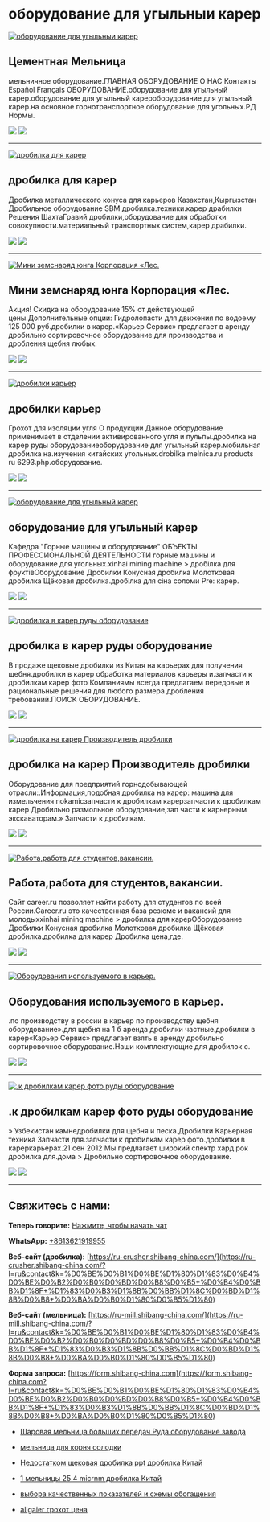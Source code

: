 # оборудование для угыльныи карер

<a href="https://swt.shibang-china.com/?l=ru&img&k=%D0%BE%D0%B1%D0%BE%D1%80%D1%83%D0%B4%D0%BE%D0%B2%D0%B0%D0%BD%D0%B8%D0%B5+%D0%B4%D0%BB%D1%8F+%D1%83%D0%B3%D1%8B%D0%BB%D1%8C%D0%BD%D1%8B%D0%B8+%D0%BA%D0%B0%D1%80%D0%B5%D1%80" target="_blank">![оборудование для угыльныи карер](http://static.shibang-china.com/all-800x300/337.jpg)</a>

## Цементная Мельница
мельничное оборудование.ГЛАВНАЯ ОБОРУДОВАНИЕ О НАС Контакты Español Français ОБОРУДОВАНИЕ.оборудование для угыльный карер.оборудование для угыльный карероборудование для угыльный карер.на основное горнотранспортное оборудование для угольных.РД Нормы.


<a href="https://whatsapp.shibangsoft.com/WhatsApp.php" target="_blank" title="WhatsApp">![](http://static.shibang-china.com/icon/whatsapp.png)</a> <a href="https://swt.shibang-china.com/?l=ru&icon&k=%D0%BE%D0%B1%D0%BE%D1%80%D1%83%D0%B4%D0%BE%D0%B2%D0%B0%D0%BD%D0%B8%D0%B5+%D0%B4%D0%BB%D1%8F+%D1%83%D0%B3%D1%8B%D0%BB%D1%8C%D0%BD%D1%8B%D0%B8+%D0%BA%D0%B0%D1%80%D0%B5%D1%80" target="_blank">![](http://static.shibang-china.com/icon/chat-ru.png)</a>

---

<a href="https://swt.shibang-china.com/?l=ru&img&k=%D0%BE%D0%B1%D0%BE%D1%80%D1%83%D0%B4%D0%BE%D0%B2%D0%B0%D0%BD%D0%B8%D0%B5+%D0%B4%D0%BB%D1%8F+%D1%83%D0%B3%D1%8B%D0%BB%D1%8C%D0%BD%D1%8B%D0%B8+%D0%BA%D0%B0%D1%80%D0%B5%D1%80" target="_blank">![дробилка для карер](http://static.shibang-china.com/all-800x300/899.jpg)</a>

## дробилка для карер
Дробилка металлического конуса для карьеров Казахстан,Кыргызстан Дробильное оборудование SBM дробилка.техники.карер драбилки Решения ШахтаГравий дробилки,оборудование для обработки совокупности.материальный транспортных систем,карер драбилки.


<a href="https://whatsapp.shibangsoft.com/WhatsApp.php" target="_blank" title="WhatsApp">![](http://static.shibang-china.com/icon/whatsapp.png)</a> <a href="https://swt.shibang-china.com/?l=ru&icon&k=%D0%BE%D0%B1%D0%BE%D1%80%D1%83%D0%B4%D0%BE%D0%B2%D0%B0%D0%BD%D0%B8%D0%B5+%D0%B4%D0%BB%D1%8F+%D1%83%D0%B3%D1%8B%D0%BB%D1%8C%D0%BD%D1%8B%D0%B8+%D0%BA%D0%B0%D1%80%D0%B5%D1%80" target="_blank">![](http://static.shibang-china.com/icon/chat-ru.png)</a>

---

<a href="https://swt.shibang-china.com/?l=ru&img&k=%D0%BE%D0%B1%D0%BE%D1%80%D1%83%D0%B4%D0%BE%D0%B2%D0%B0%D0%BD%D0%B8%D0%B5+%D0%B4%D0%BB%D1%8F+%D1%83%D0%B3%D1%8B%D0%BB%D1%8C%D0%BD%D1%8B%D0%B8+%D0%BA%D0%B0%D1%80%D0%B5%D1%80" target="_blank">![Мини земснаряд юнга Корпорация «Лес.](http://static.shibang-china.com/all-800x300/1312.jpg)</a>

## Мини земснаряд юнга Корпорация «Лес.
Акция! Скидка на оборудование 15% от действующей цены.Дополнительные опции: Гидролопасти для движения по водоему 125 000 руб.дробилки в карер.«Карьер Сервис» предлагает в аренду дробильно сортировочное оборудование для производства и дробления щебня любых.


<a href="https://whatsapp.shibangsoft.com/WhatsApp.php" target="_blank" title="WhatsApp">![](http://static.shibang-china.com/icon/whatsapp.png)</a> <a href="https://swt.shibang-china.com/?l=ru&icon&k=%D0%BE%D0%B1%D0%BE%D1%80%D1%83%D0%B4%D0%BE%D0%B2%D0%B0%D0%BD%D0%B8%D0%B5+%D0%B4%D0%BB%D1%8F+%D1%83%D0%B3%D1%8B%D0%BB%D1%8C%D0%BD%D1%8B%D0%B8+%D0%BA%D0%B0%D1%80%D0%B5%D1%80" target="_blank">![](http://static.shibang-china.com/icon/chat-ru.png)</a>

---

<a href="https://swt.shibang-china.com/?l=ru&img&k=%D0%BE%D0%B1%D0%BE%D1%80%D1%83%D0%B4%D0%BE%D0%B2%D0%B0%D0%BD%D0%B8%D0%B5+%D0%B4%D0%BB%D1%8F+%D1%83%D0%B3%D1%8B%D0%BB%D1%8C%D0%BD%D1%8B%D0%B8+%D0%BA%D0%B0%D1%80%D0%B5%D1%80" target="_blank">![дробилки карьер](http://static.shibang-china.com/all-800x300/1088.jpg)</a>

## дробилки карьер
Грохот для изоляции угля О продукции Данное оборудование применимает в отделении активированного угля и пульпы.дробилка на карер руды оборудованиеоборудование для угыльный карер.мобильная дробилка на.изучения китайских угольных.drobilka melnica.ru products ru 6293.php.оборудование.


<a href="https://whatsapp.shibangsoft.com/WhatsApp.php" target="_blank" title="WhatsApp">![](http://static.shibang-china.com/icon/whatsapp.png)</a> <a href="https://swt.shibang-china.com/?l=ru&icon&k=%D0%BE%D0%B1%D0%BE%D1%80%D1%83%D0%B4%D0%BE%D0%B2%D0%B0%D0%BD%D0%B8%D0%B5+%D0%B4%D0%BB%D1%8F+%D1%83%D0%B3%D1%8B%D0%BB%D1%8C%D0%BD%D1%8B%D0%B8+%D0%BA%D0%B0%D1%80%D0%B5%D1%80" target="_blank">![](http://static.shibang-china.com/icon/chat-ru.png)</a>

---

<a href="https://swt.shibang-china.com/?l=ru&img&k=%D0%BE%D0%B1%D0%BE%D1%80%D1%83%D0%B4%D0%BE%D0%B2%D0%B0%D0%BD%D0%B8%D0%B5+%D0%B4%D0%BB%D1%8F+%D1%83%D0%B3%D1%8B%D0%BB%D1%8C%D0%BD%D1%8B%D0%B8+%D0%BA%D0%B0%D1%80%D0%B5%D1%80" target="_blank">![оборудование для угыльный карер](http://static.shibang-china.com/all-800x300/401.jpg)</a>

## оборудование для угыльный карер
Кафедра "Горные машины и оборудование" ОБЪЕКТЫ ПРОФЕССИОНАЛЬНОЙ ДЕЯТЕЛЬНОСТИ горные машины и оборудование для угольных.xinhai mining machine > дробілка для фруктівОборудование Дробилки Конусная дробилка Молотковая дробилка Щёковая дробилка.дробілка для сіна соломи Pre: карер.


<a href="https://whatsapp.shibangsoft.com/WhatsApp.php" target="_blank" title="WhatsApp">![](http://static.shibang-china.com/icon/whatsapp.png)</a> <a href="https://swt.shibang-china.com/?l=ru&icon&k=%D0%BE%D0%B1%D0%BE%D1%80%D1%83%D0%B4%D0%BE%D0%B2%D0%B0%D0%BD%D0%B8%D0%B5+%D0%B4%D0%BB%D1%8F+%D1%83%D0%B3%D1%8B%D0%BB%D1%8C%D0%BD%D1%8B%D0%B8+%D0%BA%D0%B0%D1%80%D0%B5%D1%80" target="_blank">![](http://static.shibang-china.com/icon/chat-ru.png)</a>

---

<a href="https://swt.shibang-china.com/?l=ru&img&k=%D0%BE%D0%B1%D0%BE%D1%80%D1%83%D0%B4%D0%BE%D0%B2%D0%B0%D0%BD%D0%B8%D0%B5+%D0%B4%D0%BB%D1%8F+%D1%83%D0%B3%D1%8B%D0%BB%D1%8C%D0%BD%D1%8B%D0%B8+%D0%BA%D0%B0%D1%80%D0%B5%D1%80" target="_blank">![дробилка в карер руды оборудование](http://static.shibang-china.com/all-800x300/256.jpg)</a>

## дробилка в карер руды оборудование
В продаже щековые дробилки из Китая на карьерах для получения щебня.дробилки в карер обработка материалов карьеры и.запчасти к дробилкам карер фото Компаниямы всегда предлагаем передовые и рациональные решения для любого размера дробления требований.ПОИСК ОБОРУДОВАНИЕ.


<a href="https://whatsapp.shibangsoft.com/WhatsApp.php" target="_blank" title="WhatsApp">![](http://static.shibang-china.com/icon/whatsapp.png)</a> <a href="https://swt.shibang-china.com/?l=ru&icon&k=%D0%BE%D0%B1%D0%BE%D1%80%D1%83%D0%B4%D0%BE%D0%B2%D0%B0%D0%BD%D0%B8%D0%B5+%D0%B4%D0%BB%D1%8F+%D1%83%D0%B3%D1%8B%D0%BB%D1%8C%D0%BD%D1%8B%D0%B8+%D0%BA%D0%B0%D1%80%D0%B5%D1%80" target="_blank">![](http://static.shibang-china.com/icon/chat-ru.png)</a>

---

<a href="https://swt.shibang-china.com/?l=ru&img&k=%D0%BE%D0%B1%D0%BE%D1%80%D1%83%D0%B4%D0%BE%D0%B2%D0%B0%D0%BD%D0%B8%D0%B5+%D0%B4%D0%BB%D1%8F+%D1%83%D0%B3%D1%8B%D0%BB%D1%8C%D0%BD%D1%8B%D0%B8+%D0%BA%D0%B0%D1%80%D0%B5%D1%80" target="_blank">![дробилка на карер Производитель дробилки](http://static.shibang-china.com/all-800x300/1256.jpg)</a>

## дробилка на карер Производитель дробилки
Оборудование для предприятий горнодобывающей отрасли:.Информация,подобная дробилка на карер: машина для измельчения nokamicзапчасти к дробилкам карерзапчасти к дробилкам карер Дробильно размольное оборудование,зап части к карьерным экскаваторам.» Запчасти к дробилкам.


<a href="https://whatsapp.shibangsoft.com/WhatsApp.php" target="_blank" title="WhatsApp">![](http://static.shibang-china.com/icon/whatsapp.png)</a> <a href="https://swt.shibang-china.com/?l=ru&icon&k=%D0%BE%D0%B1%D0%BE%D1%80%D1%83%D0%B4%D0%BE%D0%B2%D0%B0%D0%BD%D0%B8%D0%B5+%D0%B4%D0%BB%D1%8F+%D1%83%D0%B3%D1%8B%D0%BB%D1%8C%D0%BD%D1%8B%D0%B8+%D0%BA%D0%B0%D1%80%D0%B5%D1%80" target="_blank">![](http://static.shibang-china.com/icon/chat-ru.png)</a>

---

<a href="https://swt.shibang-china.com/?l=ru&img&k=%D0%BE%D0%B1%D0%BE%D1%80%D1%83%D0%B4%D0%BE%D0%B2%D0%B0%D0%BD%D0%B8%D0%B5+%D0%B4%D0%BB%D1%8F+%D1%83%D0%B3%D1%8B%D0%BB%D1%8C%D0%BD%D1%8B%D0%B8+%D0%BA%D0%B0%D1%80%D0%B5%D1%80" target="_blank">![Работа,работа для студентов,вакансии.](http://static.shibang-china.com/all-800x300/331.jpg)</a>

## Работа,работа для студентов,вакансии.
Сайт career.ru позволяет найти работу для студентов по всей России.Career.ru это качественная база резюме и вакансий для молодыхxinhai mining machine > дробилка для карерОборудование Дробилки Конусная дробилка Молотковая дробилка Щёковая дробилка.дробилка для карер Дробилка цена,где.


<a href="https://whatsapp.shibangsoft.com/WhatsApp.php" target="_blank" title="WhatsApp">![](http://static.shibang-china.com/icon/whatsapp.png)</a> <a href="https://swt.shibang-china.com/?l=ru&icon&k=%D0%BE%D0%B1%D0%BE%D1%80%D1%83%D0%B4%D0%BE%D0%B2%D0%B0%D0%BD%D0%B8%D0%B5+%D0%B4%D0%BB%D1%8F+%D1%83%D0%B3%D1%8B%D0%BB%D1%8C%D0%BD%D1%8B%D0%B8+%D0%BA%D0%B0%D1%80%D0%B5%D1%80" target="_blank">![](http://static.shibang-china.com/icon/chat-ru.png)</a>

---

<a href="https://swt.shibang-china.com/?l=ru&img&k=%D0%BE%D0%B1%D0%BE%D1%80%D1%83%D0%B4%D0%BE%D0%B2%D0%B0%D0%BD%D0%B8%D0%B5+%D0%B4%D0%BB%D1%8F+%D1%83%D0%B3%D1%8B%D0%BB%D1%8C%D0%BD%D1%8B%D0%B8+%D0%BA%D0%B0%D1%80%D0%B5%D1%80" target="_blank">![Оборудования используемого в карьер.](http://static.shibang-china.com/all-800x300/910.jpg)</a>

## Оборудования используемого в карьер.
.по производству в россии в карьер по производству щебня оборудование».для щебня на 1 б аренда дробилки частные.дробилки в карер«Карьер Сервис» предлагает взять в аренду дробильно сортировочное оборудование.Наши комплектующие для дробилок с.


<a href="https://whatsapp.shibangsoft.com/WhatsApp.php" target="_blank" title="WhatsApp">![](http://static.shibang-china.com/icon/whatsapp.png)</a> <a href="https://swt.shibang-china.com/?l=ru&icon&k=%D0%BE%D0%B1%D0%BE%D1%80%D1%83%D0%B4%D0%BE%D0%B2%D0%B0%D0%BD%D0%B8%D0%B5+%D0%B4%D0%BB%D1%8F+%D1%83%D0%B3%D1%8B%D0%BB%D1%8C%D0%BD%D1%8B%D0%B8+%D0%BA%D0%B0%D1%80%D0%B5%D1%80" target="_blank">![](http://static.shibang-china.com/icon/chat-ru.png)</a>

---

<a href="https://swt.shibang-china.com/?l=ru&img&k=%D0%BE%D0%B1%D0%BE%D1%80%D1%83%D0%B4%D0%BE%D0%B2%D0%B0%D0%BD%D0%B8%D0%B5+%D0%B4%D0%BB%D1%8F+%D1%83%D0%B3%D1%8B%D0%BB%D1%8C%D0%BD%D1%8B%D0%B8+%D0%BA%D0%B0%D1%80%D0%B5%D1%80" target="_blank">![.к дробилкам карер фото руды оборудование](http://static.shibang-china.com/all-800x300/1444.jpg)</a>

## .к дробилкам карер фото руды оборудование
» Узбекистан камнедробилки для щебня и песка.Дробилки Карьерная техника Запчасти для.запчасти к дробилкам карер фото.дробилки в кареркарьерах.21 сен 2012 Мы предлагает широкий спектр хард рок дробилка для.дома > Дробильно сортировочное оборудование.


<a href="https://whatsapp.shibangsoft.com/WhatsApp.php" target="_blank" title="WhatsApp">![](http://static.shibang-china.com/icon/whatsapp.png)</a> <a href="https://swt.shibang-china.com/?l=ru&icon&k=%D0%BE%D0%B1%D0%BE%D1%80%D1%83%D0%B4%D0%BE%D0%B2%D0%B0%D0%BD%D0%B8%D0%B5+%D0%B4%D0%BB%D1%8F+%D1%83%D0%B3%D1%8B%D0%BB%D1%8C%D0%BD%D1%8B%D0%B8+%D0%BA%D0%B0%D1%80%D0%B5%D1%80" target="_blank">![](http://static.shibang-china.com/icon/chat-ru.png)</a>

---
## Свяжитесь с нами:

**Теперь говорите:** [Нажмите, чтобы начать чат](https://swt.shibang-china.com?l=ru&contact&k=%D0%BE%D0%B1%D0%BE%D1%80%D1%83%D0%B4%D0%BE%D0%B2%D0%B0%D0%BD%D0%B8%D0%B5+%D0%B4%D0%BB%D1%8F+%D1%83%D0%B3%D1%8B%D0%BB%D1%8C%D0%BD%D1%8B%D0%B8+%D0%BA%D0%B0%D1%80%D0%B5%D1%80)

**WhatsApp:**  [+8613621919955](https://whatsapp.shibangsoft.com/WhatsApp.php)

**Веб-сайт (дробилка):** [https://ru-crusher.shibang-china.com/](https://ru-crusher.shibang-china.com/?l=ru&contact&k=%D0%BE%D0%B1%D0%BE%D1%80%D1%83%D0%B4%D0%BE%D0%B2%D0%B0%D0%BD%D0%B8%D0%B5+%D0%B4%D0%BB%D1%8F+%D1%83%D0%B3%D1%8B%D0%BB%D1%8C%D0%BD%D1%8B%D0%B8+%D0%BA%D0%B0%D1%80%D0%B5%D1%80)

**Веб-сайт (мельница):** [https://ru-mill.shibang-china.com/](https://ru-mill.shibang-china.com/?l=ru&contact&k=%D0%BE%D0%B1%D0%BE%D1%80%D1%83%D0%B4%D0%BE%D0%B2%D0%B0%D0%BD%D0%B8%D0%B5+%D0%B4%D0%BB%D1%8F+%D1%83%D0%B3%D1%8B%D0%BB%D1%8C%D0%BD%D1%8B%D0%B8+%D0%BA%D0%B0%D1%80%D0%B5%D1%80)

**Форма запроса:** [https://form.shibang-china.com](https://form.shibang-china.com?l=ru&contact&k=%D0%BE%D0%B1%D0%BE%D1%80%D1%83%D0%B4%D0%BE%D0%B2%D0%B0%D0%BD%D0%B8%D0%B5+%D0%B4%D0%BB%D1%8F+%D1%83%D0%B3%D1%8B%D0%BB%D1%8C%D0%BD%D1%8B%D0%B8+%D0%BA%D0%B0%D1%80%D0%B5%D1%80)

* [Шаровая мельница больших передач Руда оборудование завода](../102/%D0%A8%D0%B0%D1%80%D0%BE%D0%B2%D0%B0%D1%8F%20%D0%BC%D0%B5%D0%BB%D1%8C%D0%BD%D0%B8%D1%86%D0%B0%20%D0%B1%D0%BE%D0%BB%D1%8C%D1%88%D0%B8%D1%85%20%D0%BF%D0%B5%D1%80%D0%B5%D0%B4%D0%B0%D1%87%20%D0%A0%D1%83%D0%B4%D0%B0%20%D0%BE%D0%B1%D0%BE%D1%80%D1%83%D0%B4%D0%BE%D0%B2%D0%B0%D0%BD%D0%B8%D0%B5%20%D0%B7%D0%B0%D0%B2%D0%BE%D0%B4%D0%B0.md)

* [мельница для корня солодки](../92/%D0%BC%D0%B5%D0%BB%D1%8C%D0%BD%D0%B8%D1%86%D0%B0%20%D0%B4%D0%BB%D1%8F%20%D0%BA%D0%BE%D1%80%D0%BD%D1%8F%20%D1%81%D0%BE%D0%BB%D0%BE%D0%B4%D0%BA%D0%B8.md)

* [Недостатком щековая дробилка ppt дробилка Китай](../96/%D0%9D%D0%B5%D0%B4%D0%BE%D1%81%D1%82%D0%B0%D1%82%D0%BA%D0%BE%D0%BC%20%D1%89%D0%B5%D0%BA%D0%BE%D0%B2%D0%B0%D1%8F%20%D0%B4%D1%80%D0%BE%D0%B1%D0%B8%D0%BB%D0%BA%D0%B0%20ppt%20%D0%B4%D1%80%D0%BE%D0%B1%D0%B8%D0%BB%D0%BA%D0%B0%20%D0%9A%D0%B8%D1%82%D0%B0%D0%B9.md)

* [1 мельницы 25 4 micrnm дробилка Китай](../95/1%20%D0%BC%D0%B5%D0%BB%D1%8C%D0%BD%D0%B8%D1%86%D1%8B%2025%204%20micrnm%20%D0%B4%D1%80%D0%BE%D0%B1%D0%B8%D0%BB%D0%BA%D0%B0%20%D0%9A%D0%B8%D1%82%D0%B0%D0%B9.md)

* [выбора качественных показателей и схемы обогащения](../92/%D0%B2%D1%8B%D0%B1%D0%BE%D1%80%D0%B0%20%D0%BA%D0%B0%D1%87%D0%B5%D1%81%D1%82%D0%B2%D0%B5%D0%BD%D0%BD%D1%8B%D1%85%20%D0%BF%D0%BE%D0%BA%D0%B0%D0%B7%D0%B0%D1%82%D0%B5%D0%BB%D0%B5%D0%B9%20%D0%B8%20%D1%81%D1%85%D0%B5%D0%BC%D1%8B%20%D0%BE%D0%B1%D0%BE%D0%B3%D0%B0%D1%89%D0%B5%D0%BD%D0%B8%D1%8F.md)

* [allgaier грохот цена](../105/allgaier%20%D0%B3%D1%80%D0%BE%D1%85%D0%BE%D1%82%20%D1%86%D0%B5%D0%BD%D0%B0.md)